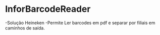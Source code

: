 # InforBarcodeReader

-Solução Heineken
-Permite Ler barcodes em pdf e separar por filiais em caminhos de saída.

